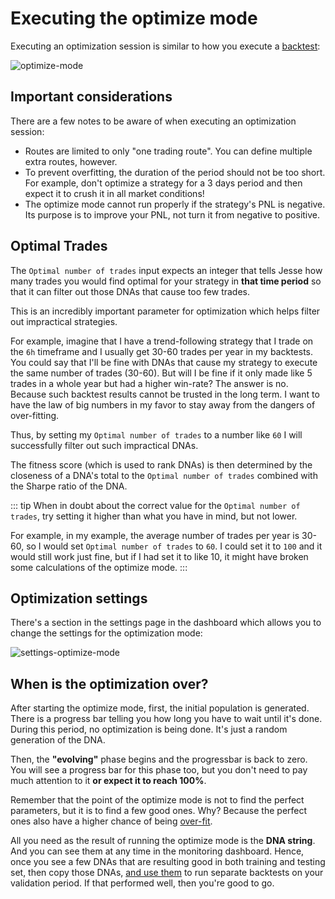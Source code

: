 # Executing the optimize mode

Executing an optimization session is similar to how you execute a [backtest](../backtest.md):

![optimize-mode](https://api1.jesse.trade/storage/images/docs/optimize-mode.jpg)
 
## Important considerations

There are a few notes to be aware of when executing an optimization session:

- Routes are limited to only "one trading route". You can define multiple extra routes, however. 
- To prevent overfitting, the duration of the period should not be too short. For example, don't optimize a strategy for a 3 days period and then expect it to crush it in all market conditions!
- The optimize mode cannot run properly if the strategy's PNL is negative. Its purpose is to improve your PNL, not turn it from negative to positive.

## Optimal Trades

The `Optimal number of trades` input expects an integer that tells Jesse how many trades you would find optimal for your strategy in **that time period** so that it can filter out those DNAs that cause too few trades. 

This is an incredibly important parameter for optimization which helps filter out impractical strategies. 

For example, imagine that I have a trend-following strategy that I trade on the `6h` timeframe and I usually get 30-60 trades per year in my backtests. You could say that I'll be fine with DNAs that cause my strategy to execute the same number of trades (30-60). But will I be fine if it only made like 5 trades in a whole year but had a higher win-rate? The answer is no. Because such backtest results cannot be trusted in the long term. I want to have the law of big numbers in my favor to stay away from the dangers of over-fitting. 

Thus, by setting my `Optimal number of trades` to a number like `60` I will successfully filter out such impractical DNAs. 

The fitness score (which is used to rank DNAs) is then determined by the closeness of a DNA's total to the `Optimal number of trades` combined with the Sharpe ratio of the DNA.

::: tip
When in doubt about the correct value for the `Optimal number of trades`, try setting it higher than what you have in mind, but not lower. 

For example, in my example, the average number of trades per year is 30-60, so I would set `Optimal number of trades` to `60`. I could set it to `100` and it would still work just fine, but if I had set it to like 10, it might have broken some calculations of the optimize mode. 
:::

## Optimization settings

There's a section in the settings page in the dashboard which allows you to change the settings for the optimization mode:

![settings-optimize-mode](https://api1.jesse.trade/storage/images/docs/settings-optimize-mode.jpg)

## When is the optimization over?
After starting the optimize mode, first, the initial population is generated. There is a progress bar telling you how long you have to wait until it's done. During this period, no optimization is being done. It's just a random generation of the DNA. 

Then, the **"evolving"** phase begins and the progressbar is back to zero. You will see a progress bar for this phase too, but you don't need to pay much attention to it **or expect it to reach 100%**.

Remember that the point of the optimize mode is not to find the perfect parameters, but it is to find a few good ones. Why? Because the perfect ones also have a higher chance of being [over-fit](/docs/optimize/overfitting.html). 

All you need as the result of running the optimize mode is the **DNA string**. And you can see them at any time in the monitoring dashboard. Hence, once you see a few DNAs that are resulting good in both training and testing set, then copy those DNAs, [and use them](/docs/optimize/dna-usage.html) to run separate backtests on your validation period. If that performed well, then you're good to go. 
